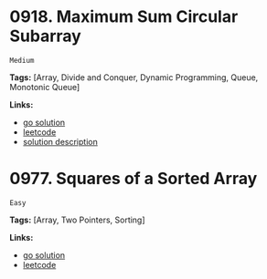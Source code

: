 
# 0918. Maximum Sum Circular Subarray

    Medium

**Tags:** [Array, Divide and Conquer, Dynamic Programming, Queue, Monotonic Queue]

**Links:**

- [go solution](./0918-maximum-sum-circular-subarray.go)
- [leetcode](https://leetcode.com/problems/maximum-sum-circular-subarray/)
- [solution description](https://www.geeksforgeeks.org/maximum-contiguous-circular-sum/)



# 0977. Squares of a Sorted Array

    Easy

**Tags:** [Array, Two Pointers, Sorting]

**Links:**

- [go solution](./0977-squares-of-a-sorted-array.go)
- [leetcode](https://leetcode.com/problems/squares-of-a-sorted-array/)

